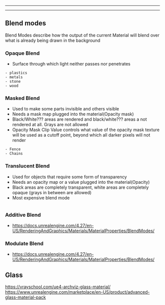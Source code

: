 


---
---
## Blend modes
Blend Modes describe how the output of the current Material will blend over what is already being drawn in the background
### Opaque Blend
- Surface through which light neither passes nor penetrates
```
- plastics
- metals
- stone
- wood
```
### Masked Blend
- Used to make some parts invisible and others visible
- Needs a mask map plugged into the material(Opacity mask)
- Black/White??? areas are rendered and black/white??? areas a not rendered at all. Grays are not allowed
- Opacity Mask Clip Value controls what value of the opacity mask texture will be used as a cutoff point, beyond which all darker pixels will not render
```
- Fence
- Chains
```
### Translucent Blend
- Used for objects that require some form of transparency
- Needs an opacity map or a value plugged into the material(Opacity)
- Black areas are completely transparent, white areas are completely opaque (grays in between are allowed)
- Most expensive blend mode
```

```
### Additive Blend
- https://docs.unrealengine.com/4.27/en-US/RenderingAndGraphics/Materials/MaterialProperties/BlendModes/

### Modulate Blend
- https://docs.unrealengine.com/4.27/en-US/RenderingAndGraphics/Materials/MaterialProperties/BlendModes/

## Glass
https://vrayschool.com/ue4-archviz-glass-material/
https://www.unrealengine.com/marketplace/en-US/product/advanced-glass-material-pack